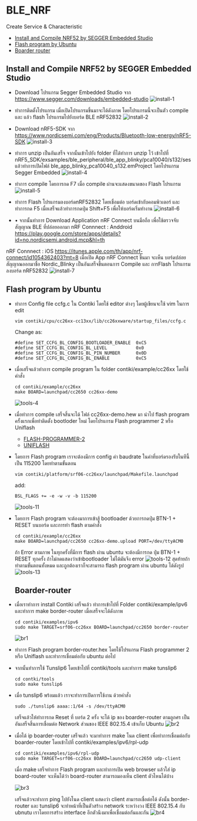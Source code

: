 # BLE_NRF
Create Service & Characteristic 

* [Install and Compile NRF52 by SEGGER Embedded Studio](#install-and-compile-nrf52-by-segger-embedded-studio)
* [Flash program by Ubuntu](#flash-program-by-ubuntu)
* [Boarder router](#boarder-router)

## Install and Compile NRF52 by SEGGER Embedded Studio
* Download โปรแกรม Segger Embedded Studio จาก https://www.segger.com/downloads/embedded-studio
  ![install-1](https://user-images.githubusercontent.com/27261111/47130455-f1ae7c80-d2c3-11e8-854e-56ccbae629ef.png)

* ทำการติดตั้งโปรแกรม เมื่อเปิดโปรแกรมขึ้นมาจะได้ดังภาพ โดยโปรแกรมนี้จะเป็นตัว compile และ แล้ว flash โปรแกรมไปยังบอร์ด BLE nRF52832
  ![install-2](https://user-images.githubusercontent.com/27261111/47130492-20c4ee00-d2c4-11e8-946c-3bd56e9ab98d.png)
  
* Download nRF5-SDK จาก https://www.nordicsemi.com/eng/Products/Bluetooth-low-energy/nRF5-SDK
  ![install-3](https://user-images.githubusercontent.com/27261111/47130546-58cc3100-d2c4-11e8-9a83-70eee5cb0919.png)
  
* ทำการ unzip เป็นอันเสร็จ จากนั้นเข้าไปยัง folder ที่ได้ทำการ unzip ไว้ เข้าไปที่ nRF5_SDK/exsamples/ble_peripheral/ble_app_blinky/pca10040/s132/ses แล้วทำการเปิดไฟล์ ble_app_blinky_pca10040_s132.emProject โดยโปรแกรม Segger Embedded
  ![install-4](https://user-images.githubusercontent.com/27261111/47135903-2af2e680-d2dc-11e8-84cc-838c3d657066.png)
* ทำการ compile โดยการกด F7 เมื่อ compile ผ่านจะแสดงขนาดของ Flash โปรแกรม
  ![install-5](https://user-images.githubusercontent.com/27261111/47136011-8c1aba00-d2dc-11e8-9a15-2d5066dc5f55.png)
* ทำการ Flash โปรแกรมลงบอร์ดnRF52832 โดยเชื่อมต่อ บอร์ดเข้ากับคอมพิวเตอร์ และทำการกด F5  เมื่อเสร็จแล้วทำการกดปุ่ม Shift+F5 เพื่อให้บอร์ดเริ่มทำงาน 
  ![install-6](https://user-images.githubusercontent.com/27261111/47136051-af456980-d2dc-11e8-9cda-18d22df22d17.png)
* •	จากนั้นทำการ Download Application nRF Connect บนมือถือ เพื่อใช้ตรวจจับ สัญญาณ BLE ที่ปล่อยออกมา 
nRF Connnect : Anddroid
 https://play.google.com/store/apps/details?id=no.nordicsemi.android.mcp&hl=th

nRF Connnect : iOS
https://itunes.apple.com/th/app/nrf-connect/id1054362403?mt=8
เมื่อเปิด App nRF Connect ขึ้นมา จะเห็น บอร์ดปล่อยสัญญาณออกมาชื่อ Nordic_Blinky เป็นอันเสร็จขึ้นตอนการ Compile และ การFlash โปรแกรมลงบอร์ด nRF52832 
  ![install-7](https://user-images.githubusercontent.com/27261111/47136094-d0a65580-d2dc-11e8-8d0f-e6daae3d35f6.png)

## Flash program by Ubuntu
* ทำการ Config file ccfg.c ใน Contiki โดยใช้ editor ต่างๆ โดยผู้เขียนจะใช้ vim ในการ edit
  ```
  vim contiki/cpu/cc26xx-cc13xx/lib/cc26xxware/startup_files/ccfg.c
  ```
  Change as:
  ```
  #define SET_CCFG_BL_CONFIG_BOOTLOADER_ENABLE  0xC5
  #define SET_CCFG_BL_CONFIG_BL_LEVEL           0x0
  #define SET_CCFG_BL_CONFIG_BL_PIN_NUMBER      0x0D
  #define SET_CCFG_BL_CONFIG_BL_ENABLE          0xC5
  ```
* เมื่อเสร็จแล้วทำการ compile program ใน folder contiki/example/cc26xx โดยใช้คำสั่ง
  ```
  cd contiki/example/cc26xx
  make BOARD=launchpad/cc2650 cc26xx-demo
  ```
  ![tools-4](https://user-images.githubusercontent.com/27261111/45929470-86031900-bf7c-11e8-8abd-8a4fdba02a48.png)
* เมื่อทำการ compile เสร็จสิ้นจะได้ ไฟล์ cc26xx-demo.hew มา นำไป flash program ครั้งแรกเพื่อทำติดตั้ง bootloder ใหม่ โดยโปรแกรม Flash programmer 2 หรือ Uniflash
  * [FLASH-PROGRAMMER-2](http://www.ti.com/tool/FLASH-PROGRAMMER)
  * [UNIFLASH](http://www.ti.com/tool/UNIFLASH)
* โดยการ Flash program เราจะต้องมีการ config ค่า baudrate ในค่าที่บอร์ดรองรับในทีนี้เป็น 115200 โดยทำตามขั้นตอน
  ```
  vim contiki/platform/srf06-cc26xx/launchpad/Makefile.launchpad
  ```
  add:
  ```
  BSL_FLAGS += -e -w -v -b 115200
  ```
  ![tools-11](https://user-images.githubusercontent.com/27261111/45929592-1d1ca080-bf7e-11e8-8dc0-2950e194b05f.png)
* โดยการ Flash program จะต้องมาการเข้าสู้ bootloader ด้วยการกดปุ่ม BTN-1 + RESET บนบอร์ด และการทำ flash ตามคำสั่ง
  ```
  cd contiki/example/cc26xx
  make BOARD=launchpad/cc2650 cc26xx-demo.upload PORT=/dev/ttyACM0
  ```
  ถ้า Error ตามภาพ ในทุกครั้งที่มีการ flash ผ่าน ubuntu จะต้องมีการกด ปุ่ม BTN-1 + RESET ทุกครั้ง ถ้าไม่กดแสดงว่าเข้าbootloader ไม่ได้มันจึง error
  ![tools-12](https://user-images.githubusercontent.com/27261111/45929628-99af7f00-bf7e-11e8-8cc7-d1d6c536f534.png)
  สุดท้ายถ้าทำตามขั้นตอนทั้งหมด และถูกต้องเราก็จะสามารถ flash program ผ่าน ubuntu ได้ดังรูป
  ![tools-13](https://user-images.githubusercontent.com/27261111/45929638-c368a600-bf7e-11e8-88b7-8fb680412d93.png)
  
  ## Boarder-router
* เมื่อเราทำการ install Contiki เสร็จแล้ว ทำการเข้าไปที่ Folder contiki/example/ipv6 และทำการ make border-router เมื่อเสร็จจะได้ดังภาพ
    ```
    cd contiki/examples/ipv6
    sudo make TARGET=srf06-cc26xx BOARD=launchpad/cc2650 border-router

    ```
    ![br1](https://user-images.githubusercontent.com/27261111/45938769-3ca3df80-bff7-11e8-9c2c-af284da28c76.png)
* ทำการ Flash program border-router.hex โดยใช้โปรแกรม Flash programmer 2 หรือ Uniflash และทำการเชื่อมต่อกับ ubuntu ต่อไป
* จากนั้นทำการใช้ Tunslip6 โดยเข้าไปที่ contiki/tools และทำการ make tunslip6
    ```
    cd contki/tools
    sudo make tunslip6
    ```
* เมื่อ tunslip6 พร้อมแล้ว เราจะทำการเปิดการใช้งาน ด้วยคำสั่ง 
    ```
    sudo ./tunslip6 aaaa::1/64 -s /dev/ttyACM0
    ```
    เสร็จแล้วให้ทำการกด Reset ที่ บอร์ด  2 ครั้ง จะได้ ip ของ boarder-router ตามลูกศร เป็นอันเสร็จสิ้นการเชื่อมต่อ Network ส่วนของ IEEE 802.15.4 เข้าเก็บ Ubuntu
    ![br2](https://user-images.githubusercontent.com/27261111/45938805-9efce000-bff7-11e8-9e94-f8f919b6e1ad.png)
* เมื่อได้ ip boarder-router เสร็จแล้ว จะมาทำการ make โนด client เพื่อทำการเชื่อมต่อกับ boarder-router โดยเข้าไปที่ contiki/examples/ipv6/rpl-udp
  ```
  cd contiki/examples/ipv6/rpl-udp
  sudo make TARGET=srf06-cc26xx BOARD=launchpad/cc2650 udp-client
  ```
  
  เมื่อ make เสร็จทำการ Flash program และทำการเปิด web browser แล้วใส่ ip board-router จะเห็นได้ว่า board-router สามารถมองเห็น client ตัวไหนได้บ้าง
  
  ![br3](https://user-images.githubusercontent.com/27261111/45938858-074bc180-bff8-11e8-9067-4c489aa2dadc.png)
  
  เสร็จแล้วจะทำการ ping ไปยังโนด client แสดงว่า client สามารถเชื่อต่อได้ ดังนั้น border-router และ tunslip6 จะทำหน้าที่เป็นตัวสร้าง network ระหว่างวง IEEE 802.15.4 กับ ubnutu เราโดยการสร้าง interface อีกตัวนึงมาเพื่อเชื่อมต่อกันและกัน
  ![br4](https://user-images.githubusercontent.com/27261111/45938864-192d6480-bff8-11e8-8f8d-becfb6dd23c3.png)
